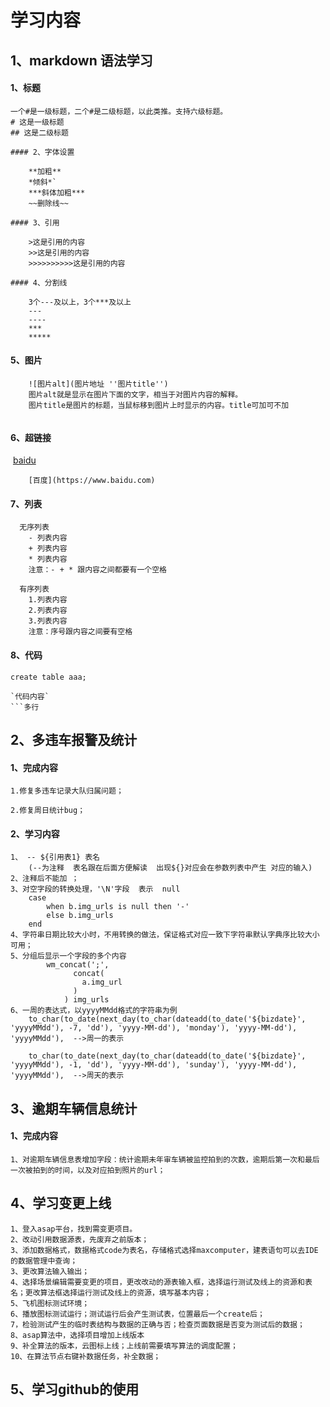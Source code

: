 # 学习内容

## 1、markdown 语法学习

#### 1、标题

```
一个#是一级标题，二个#是二级标题，以此类推。支持六级标题。
# 这是一级标题
## 这是二级标题
```

	#### 2、字体设置

```
    **加粗**   
    *倾斜*`
    ***斜体加粗***
    ~~删除线~~
```

	#### 3、引用

```
    >这是引用的内容
    >>这是引用的内容
    >>>>>>>>>>这是引用的内容
```

	#### 4、分割线

```
    3个---及以上，3个***及以上
    ---
    ----
    ***
    *****
```

#### 5、图片	

```
    ![图片alt](图片地址 ''图片title'')
    图片alt就是显示在图片下面的文字，相当于对图片内容的解释。
    图片title是图片的标题，当鼠标移到图片上时显示的内容。title可加可不加
```

![]()

#### 6、超链接 

​	[baidu](https://www.baidu.com )

```
	[百度](https://www.baidu.com)
```

#### 7、列表 

```
  无序列表
    - 列表内容
    + 列表内容
    * 列表内容
    注意：- + * 跟内容之间都要有一个空格
```

```
  有序列表
    1.列表内容
    2.列表内容
    3.列表内容
    注意：序号跟内容之间要有空格
```

#### 8、代码 

`create table aaa;`

```
`代码内容`
​```多行
```



## 2、多违车报警及统计

#### 1、完成内容

```
1.修复多违车记录大队归属问题；

2.修复周日统计bug；
```

#### 2、学习内容

```	
1、 -- ${引用表1} 表名
	(--为注释  表名跟在后面方便解读  出现${}对应会在参数列表中产生 对应的输入)
2、注释后不能加 ；
3、对空字段的转换处理，'\N'字段  表示  null 
    case 
        when b.img_urls is null then '-'
        else b.img_urls 
    end
4、字符串日期比较大小时，不用转换的做法，保证格式对应一致下字符串默认字典序比较大小可用；
5、分组后显示一个字段的多个内容 
        wm_concat(';', 
              concat(
                a.img_url 
              )
            ) img_urls
6、一周的表达式，以yyyyMMdd格式的字符串为例
	to_char(to_date(next_day(to_char(dateadd(to_date('${bizdate}', 		'yyyyMMdd'), -7, 'dd'), 'yyyy-MM-dd'), 'monday'), 'yyyy-MM-dd'), 	 'yyyyMMdd'),  -->周一的表示
	
  	to_char(to_date(next_day(to_char(dateadd(to_date('${bizdate}', 		'yyyyMMdd'), -1, 'dd'), 'yyyy-MM-dd'), 'sunday'), 'yyyy-MM-dd'), 	 'yyyyMMdd'),  -->周天的表示
```

## 3、逾期车辆信息统计

#### 1、完成内容

```
1、对逾期车辆信息表增加字段：统计逾期未年审车辆被监控拍到的次数，逾期后第一次和最后一次被拍到的时间，以及对应拍到照片的url；
```

## 4、学习变更上线

```
1、登入asap平台，找到需变更项目。
2、改动引用数据源表，先废弃之前版本；
3、添加数据格式，数据格式code为表名，存储格式选择maxcomputer，建表语句可以去IDE的数据管理中查询；
3、更改算法输入输出；
4、选择场景编辑需要变更的项目，更改改动的源表输入框，选择运行测试及线上的资源和表名；更改算法框选择运行测试及线上的资源，填写基本内容；
5、飞机图标测试环境；
6、播放图标测试运行；测试运行后会产生测试表，位置最后一个create后；
7，检验测试产生的临时表结构与数据的正确与否；检查页面数据是否变为测试后的数据；
8、asap算法中，选择项目增加上线版本
9、补全算法的版本，云图标上线；上线前需要填写算法的调度配置；
10、在算法节点右键补数据任务，补全数据；
```

## 5、学习github的使用





#### 



